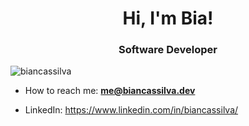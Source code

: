 <h1 align="center">Hi, I'm Bia!</h1>
<h3 align="center">Software Developer</h3>
<p align="left"> 
  <img src="https://komarev.com/ghpvc/?username=biancassilva" alt="biancassilva" /> 
</p>

- How to reach me: **me@biancassilva.dev**

- LinkedIn: https://www.linkedin.com/in/biancassilva/
